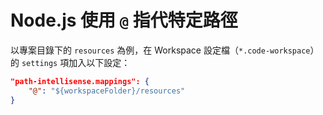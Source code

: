 # Node.js 使用 `@` 指代特定路徑

以專案目錄下的 `resources` 為例，在 Workspace 設定檔（`*.code-workspace`）的 `settings` 項加入以下設定：
```json
"path-intellisense.mappings": {
    "@": "${workspaceFolder}/resources"
}
```
